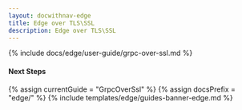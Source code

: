 ```yaml
---
layout: docwithnav-edge
title: Edge over TLS\SSL 
description: Edge over TLS\SSL 
---
```


{% include docs/edge/user-guide/grpc-over-ssl.md %}

#### Next Steps

{% assign currentGuide = "GrpcOverSsl" %}
{% assign docsPrefix = "edge/" %}
{% include templates/edge/guides-banner-edge.md %}
